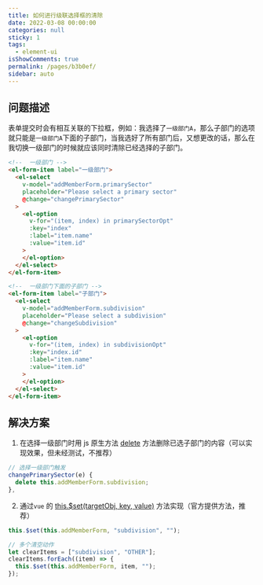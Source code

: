 ```yaml
---
title: 如何进行级联选择框的清除
date: 2022-03-08 00:00:00
categories: null
sticky: 1
tags: 
  - element-ui
isShowComments: true
permalink: /pages/b3b0ef/
sidebar: auto
---
```


## 问题描述

表单提交时会有相互关联的下拉框，例如：我选择了`一级部门A`，那么子部门的选项就只能是`一级部门A`下面的子部门，当我选好了所有部门后，又想更改的话，那么在我切换一级部门的时候就应该同时清除已经选择的子部门。

```html
<!--  一级部门 -->
<el-form-item label="一级部门">
  <el-select
    v-model="addMemberForm.primarySector"
    placeholder="Please select a primary sector"
    @change="changePrimarySector"
  >
    <el-option
      v-for="(item, index) in primarySectorOpt"
      :key="index"
      :label="item.name"
      :value="item.id"
    >
    </el-option>
  </el-select>
</el-form-item>

<!--  一级部门下面的子部门 -->
<el-form-item label="子部门">
  <el-select
    v-model="addMemberForm.subdivision"
    placeholder="Please select a subdivision"
    @change="changeSubdivision"
  >
    <el-option
      v-for="(item, index) in subdivisionOpt"
      :key="index.id"
      :label="item.name"
      :value="item.id"
    >
    </el-option>
  </el-select>
</el-form-item>
```

## 解决方案

1. 在选择一级部门时用 js 原生方法 [delete](https://developer.mozilla.org/zh-CN/docs/Web/JavaScript/Reference/Operators/delete) 方法删除已选子部门的内容（可以实现效果，但未经测试，不推荐）

```js
// 选择一级部门触发
changePrimarySector(e) {
  delete this.addMemberForm.subdivision;
},
```

2. 通过`vue` 的 [this.\$set(targetObj, key, value)](https://cn.vuejs.org/v2/api/#Vue-set) 方法实现（官方提供方法，推荐）

```js
this.$set(this.addMemberForm, "subdivision", "");

// 多个清空动作
let clearItems = ["subdivision", "OTHER"];
clearItems.forEach((item) => {
  this.$set(this.addMemberForm, item, "");
});
```
